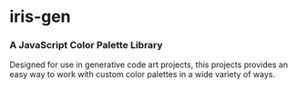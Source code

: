 # iris-gen

### A JavaScript Color Palette Library

Designed for use in generative code art projects, this projects provides an easy way to work with custom color palettes in a wide variety of ways. 

